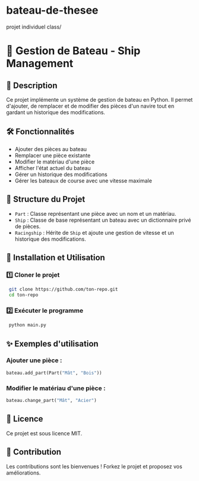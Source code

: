 # bateau-de-thesee

projet individuel class/

# 🚢 Gestion de Bateau - Ship Management

## 📌 Description

Ce projet implémente un système de gestion de bateau en Python. Il permet d'ajouter, de remplacer et de modifier des pièces d'un navire tout en gardant un historique des modifications.

## 🛠️ Fonctionnalités

- Ajouter des pièces au bateau
- Remplacer une pièce existante
- Modifier le matériau d'une pièce
- Afficher l'état actuel du bateau
- Gérer un historique des modifications
- Gérer les bateaux de course avec une vitesse maximale

## 📂 Structure du Projet

- `Part` : Classe représentant une pièce avec un nom et un matériau.
- `Ship` : Classe de base représentant un bateau avec un dictionnaire privé de pièces.
- `Racingship` : Hérite de `Ship` et ajoute une gestion de vitesse et un historique des modifications.

## 🚀 Installation et Utilisation

### 1️⃣ Cloner le projet

```bash
 git clone https://github.com/ton-repo.git
 cd ton-repo
```

### 2️⃣ Exécuter le programme

```bash
 python main.py
```

## ✨ Exemples d'utilisation

### Ajouter une pièce :

```python
bateau.add_part(Part("Mât", "Bois"))
```

### Modifier le matériau d'une pièce :

```python
bateau.change_part("Mât", "Acier")
```

## 📜 Licence

Ce projet est sous licence MIT.

## 🤝 Contribution

Les contributions sont les bienvenues ! Forkez le projet et proposez vos améliorations.
